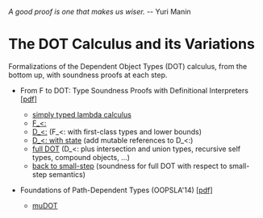 _A good proof is one that makes us wiser._ -- Yuri Manin

The DOT Calculus and its Variations
===================================

Formalizations of the Dependent Object Types (DOT) calculus, from the bottom up, with soundness proofs at each step.

- From F to DOT: Type Soundness Proofs with Definitional Interpreters [[pdf]](http://arxiv.org/pdf/1510.05216.pdf)
  - [simply typed lambda calculus](/dev2015/nano0.v)
  - [F_<:](/dev2015/fsub0.v)
  - [D_<:](/dev2015/fsub2.v) (F_<: with first-class types and lower bounds)
  - [D_<: with state](dev2015/fsub4.v) (add mutable references to D_<:)
  - [full DOT](/dev2015/dot24.v) (D_<: plus intersection and union types, recursive self types, compound objects, ...)
  - [back to small-step](/dev2015/dot-smallstep1.v) (soundness for full DOT with respect to small-step semantics)

- Foundations of Path-Dependent Types (OOPSLA'14) [[pdf]](http://lampwww.epfl.ch/~amin/dot/fpdt.pdf)
  - [muDOT](/oopsla/dot.elf)

